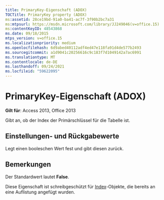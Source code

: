 ```yaml
---
title: PrimaryKey-Eigenschaft (ADOX)
TOCTitle: PrimaryKey property (ADOX)
ms:assetid: 28ce19bd-91a0-ba41-ac7f-3f90b2bc7a31
ms:mtpsurl: https://msdn.microsoft.com/library/JJ249046(v=office.15)
ms:contentKeyID: 48543868
ms.date: 09/18/2015
mtps_version: v=office.15
ms.localizationpriority: medium
ms.openlocfilehash: 6d9abed40112adf4ed47e118fa91d4de577b2493
ms.sourcegitcommit: a1d9041c20256616c9c183f7d1049142a7ac6991
ms.translationtype: MT
ms.contentlocale: de-DE
ms.lasthandoff: 09/24/2021
ms.locfileid: "59622095"
---
```

# <a name="primarykey-property-adox"></a>PrimaryKey-Eigenschaft (ADOX)


**Gilt für**: Access 2013, Office 2013

Gibt an, ob der Index der Primärschlüssel für die Tabelle ist.

## <a name="settings-and-return-values"></a>Einstellungen- und Rückgabewerte

Legt einen booleschen Wert fest und gibt diesen zurück.

## <a name="remarks"></a>Bemerkungen

Der Standardwert lautet **False**.

Diese Eigenschaft ist schreibgeschützt für [Index](index-object-adox.md)-Objekte, die bereits an eine Auflistung angefügt wurden.

